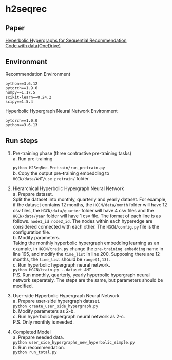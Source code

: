 # h2seqrec

## Paper
[Hyperbolic Hypergraphs for Sequential Recommendation](https://arxiv.org/pdf/2108.08134.pdf)<br>
[Code with data(OneDrive)](https://1drv.ms/u/s!Akl-Km1xbm7loVnoRQjDbm5eUUS0?e=KNawUx)

## Environment
Recommendation Environment
~~~
python==3.6.12
pytorch==1.9.0
numpy==1.17.5
scikit-learn==0.24.2
scipy==1.5.4 
~~~
Hyperbolic Hypergraph Neural Network Environment
~~~
pytorch==1.0.0
python==3.6.13
~~~


## Run steps
1. Pre-training phase (three contrastive pre-training tasks)<br>
a. Run pre-training 

    `python H2SeqRec-Pretrain/run_pretrain.py`<br>
b. Copy the output pre-training embedding to `HGCN/data/AMT/use_pretrain/` folder


2. Hierarchical Hyperbolic Hypergraph Neural Network<br>
a. Prepare dataset.<br>
Split the dataset into monthly, quarterly and yearly dataset. 
For example, if the dataset contains 12 months, 
the `HGCN/data/month` folder will have 12 csv files, 
the `HGCN/data/quarter` folder will have 4 csv files 
and the `HGCN/data/year` folder will have 1 csv file. 
The format of each line is as follows. 
`node1_id node2_id`.
The nodes within each hyperedge are considered connected with each other. 
The `HGCN/config.py` file is the configuration file.<br>
b. Modify parameters. <br>
Taking the monthly hyperbolic hypergraph embedding learning as an example, in `HGCN/train.py`
change the `pre-training embedding` name in line 195, and modify the `time_list` in line 200.
Supposing there are 12 months, the `time_list` should be `range(1,13)`.<br>
c. Run hyperbolic hypergraph neural network.<br>
`python HGCN/train.py --dataset AMT`<br>
P.S. Run monthly, quarterly, yearly hyperbolic hypergraph neural network seperately.
The steps are the same, but parameters should be modified.

3. User-side Hyperbolic Hypergraph Neural Network<br>
a. Prepare user-side hypergraph dataset.<br>
`python create_user_side_hypergraph.py`<br>
b. Modify parameters as 2-b.<br>
c. Run hyperbolic hypergraph neural network as 2-c.<br>
P.S. Only monthly is needed.

4. Completed Model<br>
a. Prepare needed data.<br>
`python user_side_hypergraphs_new_hyperbolic_simple.py`<br>
b. Run recommendation.<br>
`python run_total.py`
